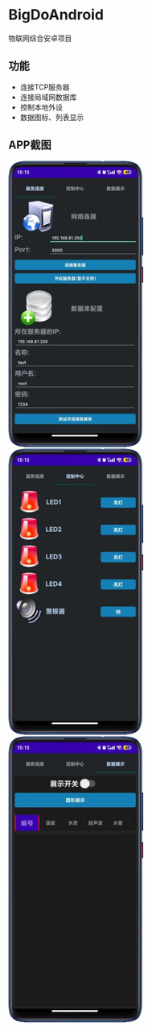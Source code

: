 # BigDoAndroid
物联网综合安卓项目

## 功能
- 连接TCP服务器
- 连接局域网数据库
- 控制本地外设
- 数据图标、列表显示

## APP截图
![连接页面](https://github.com/Tang-JingWei/BigDoAndroid/blob/master/app-imgs/1.jpg)
![控制页面](https://github.com/Tang-JingWei/BigDoAndroid/blob/master/app-imgs/2.jpg)
![数据展示](https://github.com/Tang-JingWei/BigDoAndroid/blob/master/app-imgs/3.jpg)

